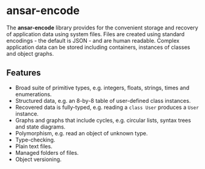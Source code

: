 # ansar-encode

The **ansar-encode** library provides for the convenient storage and recovery of
application data using system files. Files are created using standard encodings - the
default is JSON - and are human readable. Complex application data can be stored
including containers, instances of classes and object graphs.

## Features

- Broad suite of primitive types, e.g. integers, floats, strings, times and enumerations.
- Structured data, e.g. an 8-by-8 table of user-defined class instances.
- Recovered data is fully-typed, e.g. reading a ``class User`` produces a ``User`` instance.
- Graphs and graphs that include cycles, e.g. circular lists, syntax trees and state diagrams.
- Polymorphism, e.g. read an object of unknown type.
- Type-checking.
- Plain text files.
- Managed folders of files.
- Object versioning.
